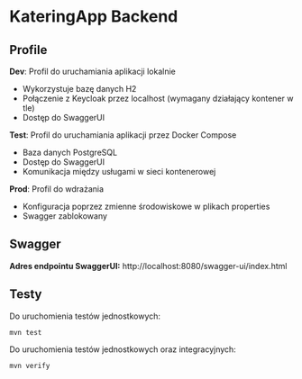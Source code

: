 # KateringApp Backend

## Profile

**Dev**: Profil do uruchamiania aplikacji lokalnie
 - Wykorzystuje bazę danych H2
 - Połączenie z Keycloak przez localhost (wymagany działający kontener w tle)
 - Dostęp do SwaggerUI

**Test**: Profil do uruchamiania aplikacji przez Docker Compose
 - Baza danych PostgreSQL
 - Dostęp do SwaggerUI
 - Komunikacja między usługami w sieci kontenerowej

**Prod**: Profil do wdrażania
 - Konfiguracja poprzez zmienne środowiskowe w plikach properties
 - Swagger zablokowany

## Swagger
**Adres endpointu SwaggerUI:** http://localhost:8080/swagger-ui/index.html

## Testy
Do uruchomienia testów jednostkowych:
```shell
mvn test
```
Do uruchomienia testów jednostkowych oraz integracyjnych:
```shell
mvn verify
```